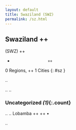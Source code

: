 ```yaml
---
layout: default
title: Swaziland (SWZ)
permalink: /sz.html
---
```



## Swaziland   ++
(SWZ)  ++
-                     ++
0 Regions, ++
1 Cities
{: #sz }

.. 




.. 
.. 


### Uncategorized _(1)_{:.count}


..
..
Lobamba  ++
 ++
•




.. 
 

